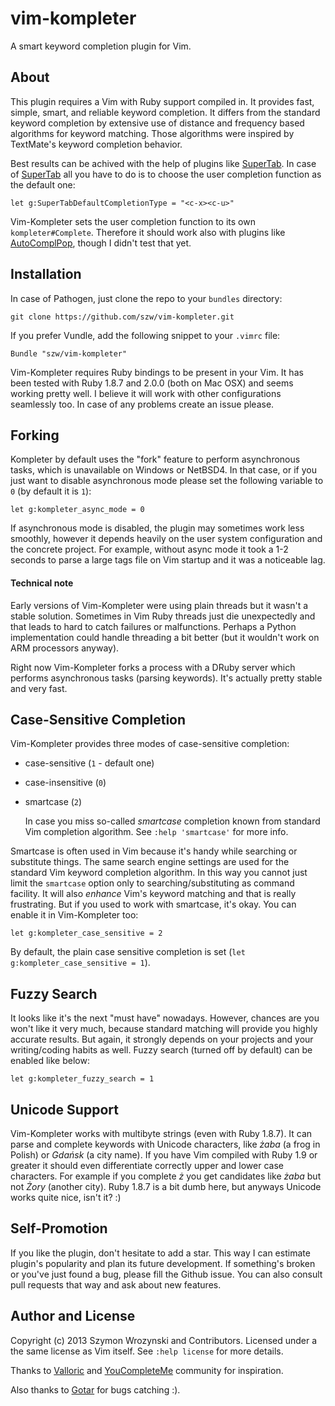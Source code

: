 vim-kompleter
=============

A smart keyword completion plugin for Vim.

About
-----

This plugin requires a Vim with Ruby support compiled in. It provides fast, simple, smart, and
reliable keyword completion. It differs from the standard keyword completion by extensive use of
distance and frequency based algorithms for keyword matching. Those algorithms were inspired by
TextMate's keyword completion behavior.

Best results can be achived with the help of plugins like
[SuperTab](https://github.com/ervandew/supertab). In case of
[SuperTab](https://github.com/ervandew/supertab) all you have to do is to choose the user completion
function as the default one:

    let g:SuperTabDefaultCompletionType = "<c-x><c-u>"

Vim-Kompleter sets the user completion function to its own `kompleter#Complete`. Therefore it should
work also with plugins like [AutoComplPop](http://www.vim.org/scripts/script.php?script_id=1879),
though I didn't test that yet.


Installation
------------

In case of Pathogen, just clone the repo to your `bundles` directory:

    git clone https://github.com/szw/vim-kompleter.git

If you prefer Vundle, add the following snippet to your `.vimrc` file:

    Bundle "szw/vim-kompleter"

Vim-Kompleter requires Ruby bindings to be present in your Vim. It has been tested with Ruby 1.8.7
and 2.0.0 (both on Mac OSX) and seems working pretty well. I believe it will work with other
configurations seamlessly too. In case of any problems create an issue please.


Forking
-------

Kompleter by default uses the "fork" feature to perform asynchronous tasks, which is unavailable
on Windows or NetBSD4. In that case, or if you just want to disable asynchronous mode please set the
following variable to `0` (by default it is `1`):

    let g:kompleter_async_mode = 0

If asynchronous mode is disabled, the plugin may sometimes work less smoothly, however it depends
heavily on the user system configuration and the concrete project. For example, without async mode
it took a 1-2 seconds to parse a large tags file on Vim startup and it was a noticeable lag.


#### Technical note ####

Early versions of Vim-Kompleter were using plain threads but it wasn't a stable solution. Sometimes
in Vim Ruby threads just die unexpectedly and that leads to hard to catch failures or malfunctions.
Perhaps a Python implementation could handle threading a bit better (but it wouldn't work on ARM
processors anyway).

Right now Vim-Kompleter forks a process with a DRuby server which performs asynchronous tasks (parsing
keywords). It's actually pretty stable and very fast.


Case-Sensitive Completion
-------------------------

Vim-Kompleter provides three modes of case-sensitive completion:

* case-sensitive (`1` - default one)

* case-insensitive (`0`)

* smartcase (`2`)

  In case you miss so-called _smartcase_ completion known from standard Vim completion algorithm.
  See `:help 'smartcase'` for more info.

Smartcase is often used in Vim because it's handy while searching or substitute things. The same
search engine settings are used for the standard Vim keyword completion algorithm. In this way
you cannot just limit the `smartcase` option only to searching/substituting as command facility.
It will also _enhance_ Vim's keyword matching and that is really frustrating. But if you used to
work with smartcase, it's okay. You can enable it in Vim-Kompleter too:

    let g:kompleter_case_sensitive = 2

By default, the plain case sensitive completion is set (`let g:kompleter_case_sensitive = 1`).


Fuzzy Search
------------

It looks like it's the next "must have" nowadays. However, chances are you won't like it very much,
because standard matching will provide you highly accurate results. But again, it strongly depends
on your projects and your writing/coding habits as well. Fuzzy search (turned off by default) can be
enabled like below:

    let g:kompleter_fuzzy_search = 1


Unicode Support
---------------

Vim-Kompleter works with multibyte strings (even with Ruby 1.8.7). It can parse and complete
keywords with Unicode characters, like _żaba_ (a frog in Polish) or _Gdańsk_ (a city name). If you
have Vim compiled with Ruby 1.9 or greater it should even differentiate correctly upper and lower
case characters. For example if you complete _ż_ you get candidates like _żaba_ but not _Żory_
(another city). Ruby 1.8.7 is a bit dumb here, but anyways Unicode works quite nice, isn't it? :)


Self-Promotion
--------------

If you like the plugin, don't hesitate to add a star. This way I can estimate plugin's popularity
and plan its future development. If something's broken or you've just found a bug, please fill the
Github issue. You can also consult pull requests that way and ask about new features.


Author and License
------------------

Copyright (c) 2013 Szymon Wrozynski and Contributors. Licensed under a the same license as Vim
itself. See `:help license` for more details.

Thanks to [Valloric](https://github.com/Valloric) and
[YouCompleteMe](https://github.com/Valloric/YouCompleteMe) community for inspiration.

Also thanks to [Gotar](https://github.com/gotar) for bugs catching :).
